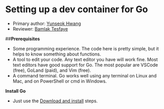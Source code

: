 # Setting up a dev container for Go

* Primary author: [Yunseok Hwang](https://github.com/yunseok19)
* Reviewer: [Bamlak Tesfaye](https://github.com/bamlak363)

##**Prerequisites**
* Some programming experience. The code here is pretty simple, but it helps to know something about functions.
* A tool to edit your code. Any text editor you have will work fine. Most text editors have good support for Go. The most popular are VSCode (free), GoLand (paid), and Vim (free).
* A command terminal. Go works well using any terminal on Linux and Mac, and on PowerShell or cmd in Windows.

**Install Go**

* Just use the [Download and install](https://go.dev/doc/install) steps.